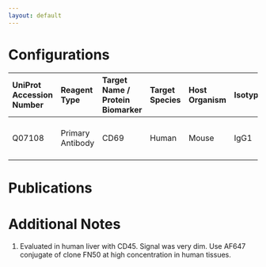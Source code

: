 ```yaml
---
layout: default
---
```


# Configurations

| UniProt Accession Number   | Reagent Type     | Target Name / Protein Biomarker   | Target Species   | Host Organism   | Isotype   | Clonality   | Vendor    |   Catalog Number | Conjugate   | RRID      | Availability   | Method                 | Tissue Preservation               | Target Tissue   | Tissue State   | Detergent         | Antigen Retrieval Conditions   | Dye Inactivation Conditions   | Recommend   | Agree               | Disagree   | Contributor         | Notes       |
|:---------------------------|:-----------------|:----------------------------------|:-----------------|:----------------|:----------|:------------|:----------|-----------------:|:------------|:----------|:---------------|:-----------------------|:----------------------------------|:----------------|:---------------|:------------------|:-------------------------------|:------------------------------|:------------|:--------------------|:-----------|:--------------------|:------------|
| Q07108                     | Primary Antibody | CD69                              | Human            | Mouse           | IgG1      | FN50        | BioLegend |           310906 | PE          | AB_314841 | Stock          | Multiplexed 2D Imaging | 1:4 Cytofix/Cytoperm Fixed Frozen | Liver           | NA             | 0.3% Triton-X-100 | NA                             | NA                            | No          | [0000-0002-3218-4479](https://orcid.org/0000-0002-3218-4479) | NA         | [0000-0002-3218-4479](https://orcid.org/0000-0002-3218-4479) | [1](#notes) |

# Publications



# Additional Notes

<a name="notes"></a>
1. Evaluated in human liver with CD45. Signal was very dim. Use AF647 conjugate of clone FN50 at high concentration in human tissues.
